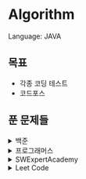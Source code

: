 # Algorithm


Language: JAVA

## 목표

* 각종 코딩 테스트
* 코드포스



## 푼 문제들

<details>
    <summary>백준</summary>

​    

* 1012 - [유기농 배추](src/main/java/Baekjoon/problem1012.java)
* 1018 - [체스판 다시 칠하기](src/main/java/Baekjoon/problem1018.java)
* 1019 - [책 페이지](src/main/java/Baekjoon/problem1019.java)
* 1026 - [보물](src/main/java/Baekjoon/problem1026.java)
* 1043 - [거짓말](src/main/java/Baekjoon/problem1043.java)
* 1062 - [가르침](src/main/java/Baekjoon/problem1062.java)
* 1110 - [더하기 사이클](src/main/java/Baekjoon/problem1110.java)
* 1153 - [네 개의 소수](src/main/java/Baekjoon/problem1153.java)
* 1197 - [최소 스패닝 트리](src/main/java/Baekjoon/problem1197.java)
* 1261 - [알고스팟](src/main/java/Baekjoon/problem1261.java)
* 1238 - [파티](src/main/java/Baekjoon/problem1238.java)
* 1242 - [소풍](src/main/java/Baekjoon/problem1242.java)
* 1260 - [DFS와 BFS](src/main/java/Baekjoon/problem1260.java)
* 1275 - [커피숍2](src/main/java/Baekjoon/problem1275.java)
* 1300 - [K번째 수](src/main/java/Baekjoon/problem1300.java)
* 1463 - [1로 만들기](src/main/java/Baekjoon/problem1463.java)
* 1484 - [다이어트](src/main/java/Baekjoon/problem1484.java)
* 1504 - [특정한 최단 거리](src/main/java/Baekjoon/problem1504.java)
* 1520 - [내리막 길](src/main/java/Baekjoon/problem1520.java)
* 1527 - [금민수의 개수](src/main/java/Baekjoon/problem1527.java)
* 1620 - [나는야 포켓몬 마스터 이다솜](src/main/java/Baekjoon/problem1620.java)
* 1644 - [소수의 연속합](src/main/java/Baekjoon/problem1644.java)
* 1647 - [도시 분할 계획](src/main/java/Baekjoon/problem1647.java)
* 1652 - [누울 자리를 찾아라](src/main/java/Baekjoon/problem1652.java)
* 1697 - [숨바꼭질](src/main/java/Baekjoon/problem1697.java)
* 1700 - [멀티탭 스케쥴링](src/main/java/Baekjoon/problem1700.java)
* 1707 - [이분 그래프](src/main/java/Baekjoon/problem1707.java)
* 1717 - [집합의 표현](src/main/java/Baekjoon/problem1717.java)
* 1717 - [히스토그램](src/main/java/Baekjoon/problem1725.java)
* 1747 - [소수&펠린드롬](src/main/java/Baekjoon/problem1747.java)
* 1753 - [최단 경로](src/main/java/Baekjoon/problem1753.java)
* 1759 - [암호 만들기](src/main/java/Baekjoon/problem1759.java)
* 1766 - [문제집](src/main/java/Baekjoon/problem1766.java)
* 1786 - [찾기](src/main/java/Baekjoon/problem1786.java)
* 1806 - [부분 합](src/main/java/Baekjoon/problem1806.java)
* 1915 - [가장 큰 정사각형](src/main/java/Baekjoon/problem1915.java)
* 1916 - [최소비용 구하기](src/main/java/Baekjoon/problem1916.java)
* 1922 - [네트워크 연결](src/main/java/Baekjoon/problem1922.java)
* 1941 - [소문난 칠 공주](src/main/java/Baekjoon/problem1941.java)
* 1946 - [신입사원](src/main/java/Baekjoon/problem1946.java)
* 1976 - [여행 가자](src/main/java/Baekjoon/problem1976.java)
* 1987 - [알파벳](src/main/java/Baekjoon/problem1987.java)
* 2003 - [수들의 합](src/main/java/Baekjoon/problem2003.java)
* 2042 - [구간 합 구하기](src/main/java/Baekjoon/problem2042.java)
* 2146 - [다리 만들기](src/main/java/Baekjoon/problem2146.java)
* 2178 - [미로 탐색](src/main/java/Baekjoon/problem2178.java)
* 2193 - [이친수](src/main/java/Baekjoon/problem2193.java)
* 2206 - [벽 부수고 이동하기](src/main/java/Baekjoon/problem2206.java)
* 2252 - [줄 세우기](src/main/java/Baekjoon/problem2252.java)
* 2309 - [일곱 난쟁이](src/main/java/Baekjoon/problem2309.java)
* 2357 - [최솟값과 최댓값](src/main/java/Baekjoon/problem2357.java)
* 2455 - [지능형 기차](src/main/java/Baekjoon/problem2455.java)
* 2458 - [키 순서](src/main/java/Baekjoon/problem2458.java)
* 2467 - [용액](src/main/java/Baekjoon/problem2467.java)
* 2468 - [안전 영역](src/main/java/Baekjoon/problem2468.java)
* 2470 - [두 용액](src/main/java/Baekjoon/problem2470.java)
* 2517 - [달리기](src/main/java/Baekjoon/problem2517.java)
* 2579 - [계단 오르기](src/main/java/Baekjoon/problem2579.java)
* 2583 - [영역 구하기](src/main/java/Baekjoon/problem2583.java)
* 2589 - [보물섬](src/main/java/Baekjoon/problem2589.java)
* 2606 - [바이러스](src/main/java/Baekjoon/problem2606.java)
* 2636 - [치즈](src/main/java/Baekjoon/problem2636.java)
* 2661 - [좋은 수열](src/main/java/Baekjoon/problem2661.java)
* 2667 - [단지번호붙이기](src/main/java/Baekjoon/problem2667.java)
* 2805 - [나무 자르기](src/main/java/Baekjoon/problem2805.java)
* 2842 - [집배원 한상덕](src/main/java/Baekjoon/problem2842.java)
* 2887 - [행성 터널](src/main/java/Baekjoon/problem2887.java)
* 3055 - [탈출](src/main/java/Baekjoon/problem3055.java)
* 3190 - [뱀](src/main/java/Baekjoon/problem3190.java)
* 3649 - [로봇 프로젝트](src/main/java/Baekjoon/problem3649.java)
* 4195 - [친구 네트워크](src/main/java/Baekjoon/problem4195.java)
* 4485 - [녹색 옷 입은 애가 젤다지?](src/main/java/Baekjoon/problem4485.java)
* 4963 - [섬의 개수](src/main/java/Baekjoon/problem4963.java)
* 4991 - [로봇 청소기](src/main/java/Baekjoon/problem4991.java)
* 5052 - [전화번호 목록](src/main/java/Baekjoon/problem5052.java)
* 5373 - [큐빙](src/main/java/Baekjoon/problem5373.java)
* 5719 - [거의 최단 경로](src/main/java/Baekjoon/problem5719.java)
* 6497 - [전력난](src/main/java/Baekjoon/problem6497.java)
* 6549 - [히스토그램에서 가장 큰 직사각형](src/main/java/Baekjoon/problem6549.java)
* 6558 - [골드바흐의 추측](src/main/java/Baekjoon/problem6558.java)
* 6987 - [올림픽](src/main/java/Baekjoon/problem6987.java)
* 7562 - [나이트의 이동](src/main/java/Baekjoon/problem7562.java)
* 7576 - [토마토](src/main/java/Baekjoon/problem7576.java)
* 7578 - [공장](src/main/java/Baekjoon/problem7578.java)
* 7662 - [이중 우선순위 큐](src/main/java/Baekjoon/problem7662.java)
* 9019 - [DSLR](src/main/java/Baekjoon/problem9019.java)
* 9095 - [1, 2, 3 더하기](src/main/java/Baekjoon/problem9095.java)
* 9205 - [맥주 마시면서 걸어가기](src/main/java/Baekjoon/problem9205.java)
* 9251 - [LCS](src/main/java/Baekjoon/problem9251.java)
* 10779 - [쇠 막대기](src/main/java/Baekjoon/problem10799.java)
* 10819 - [차이를 최대로](src/main/java/Baekjoon/problem10819.java)
* 10986 - [나머지 합](src/main/java/Baekjoon/problem10986.java)
* 10999 - [구간 합 구하기2](src/main/java/Baekjoon/problem10999.java)
* 11047 - [동전0](src/main/java/Baekjoon/problem11047.java)
* 11053 - [가장 긴 증가하는 부분 수열](src/main/java/Baekjoon/problem11053.java)
* 11053 - [가장 큰 증가 부분 수열](src/main/java/Baekjoon/problem11055.java)
* 11375 - [열혈강호](src/main/java/Baekjoon/problem11375.java)
* 11399 - [ATM](src/main/java/Baekjoon/problem11399.java)
* 11403 - [경로 찾기](src/main/java/Baekjoon/problem11403.java)
* 11404 - [플로이드](src/main/java/Baekjoon/problem11404.java)
* 11505 - [구간 곱 구하기](src/main/java/Baekjoon/problem11505.java)
* 11559 - [Puyo Puyo](src/main/java/Baekjoon/problem11559.java)
* 11726 - [2xn 타일링](src/main/java/Baekjoon/problem11726.java)
* 11727 - [2xn 타일링2](src/main/java/Baekjoon/problem11727.java)
* 11779 - [최소비용 구하기 2 ](src/main/java/Baekjoon/problem11779.java)
* 12100 - [2048(easy)](src/main/java/Baekjoon/problem12100.java)
* 12105 - [가장 긴 증가하는 부분 수열2](src/main/java/Baekjoon/problem12100.java)
* 12738 - [가장 긴 증가하는 부분 수열3](src/main/java/Baekjoon/problem12738.java)
* 13460 - [구슬 탈출](src/main/java/Baekjoon/problem13460.java)
* 14499 - [주사위 굴리기](src/main/java/Baekjoon/problem14499.java)
* 14500 - [테트로미노](src/main/java/Baekjoon/problem14500.java)
* 14501 - [퇴사](src/main/java/Baekjoon/problem14501.java)
* 14502 - [연구소](src/main/java/Baekjoon/problem14502.java)
* 14503 - [로봇 청소기](src/main/java/Baekjoon/problem14503.java)
* 14888 - [연산자 끼워넣기](src/main/java/Baekjoon/problem14888.java)
* 14889 - [스타트와 링크](src/main/java/Baekjoon/problem14889.java)
* 14890 - [경사로](src/main/java/Baekjoon/problem14890.java)
* 14891 - [톱니바퀴](src/main/java/Baekjoon/problem14891.java)
* 15649 - [N과 M(1)](src/main/java/Baekjoon/problem15649.java)
* 15650 - [N과 M(2)](src/main/java/Baekjoon/problem15650.java)
* 15651 - [N과 M(3)](src/main/java/Baekjoon/problem15651.java)
* 15652 - [N과 M(4)](src/main/java/Baekjoon/problem15652.java)
* 15654 - [N과 M(5)](src/main/java/Baekjoon/problem15654.java)
* 15655 - [N과 M(6)](src/main/java/Baekjoon/problem15655.java)
* 15683 - [감시](src/main/java/Baekjoon/problem15683.java)
* 15684 - [사다리 조작](src/main/java/Baekjoon/problem15684.java)
* 15685 - [드래곤 커브](src/main/java/Baekjoon/problem15685.java)
* 15686 - [치킨 배달](src/main/java/Baekjoon/problem15686.java)
* 16234 - [인구 이동](src/main/java/Baekjoon/problem16234.java)
* 16235 - [나무 재테크](src/main/java/Baekjoon/problem16235.java)
* 16236 - [아기 상어](src/main/java/Baekjoon/problem16236.java)
* 16637 - [괄호 추가하기](src/main/java/Baekjoon/problem16637.java)
* 17070 - [파이프 옮기기1](src/main/java/Baekjoon/problem17070.java)
* 17071 - [숨바꼭질 5](src/main/java/Baekjoon/problem17071.java)
* 17135 - [캐슬 디펜스](src/main/java/Baekjoon/problem17135.java)
* 17136 - [색종이 붙이기](src/main/java/Baekjoon/problem17136.java)
* 17140 - [이차원 배열과 연산](src/main/java/Baekjoon/problem17140.java)
* 17142 - [연구소3](src/main/java/Baekjoon/problem17142.java)  
* 17143 - [낚시왕](src/main/java/Baekjoon/problem17143.java) 
* 17144 - [미세먼지 안녕!](src/main/java/Baekjoon/problem17144.java)
* 17406 - [배열 돌리기 4](src/main/java/Baekjoon/problem17406.java)
* 17471 - [게리 맨더링](src/main/java/Baekjoon/problem17471.java)
* 17472 - [다리 만들기2](src/main/java/Baekjoon/problem17472.java)
* 17608 - [막대기](src/main/java/Baekjoon/problem17608.java)
* 17779 - [게리 맨더링 2](src/main/java/Baekjoon/problem17779.java)
* 17822 - [원판 돌리기](src/main/java/Baekjoon/problem17822.java)
* 17825 - [주사위 윷놀이](src/main/java/Baekjoon/problem17825.java)
* 17837 - [새로운 게임2](src/main/java/Baekjoon/problem17837.java)

</details>

<details>
    <summary> 프로그래머스</summary>

* 스택 & 큐
    * [프린터](src/main/java/Programmers/stackAndQueue/Printer.java)
    * [탑](src/main/java/Programmers/stackAndQueue/Top.java)
* [카펫](src/main/java/Programmers/Carpet.java)
* [순열 검사](src/main/java/Programmers/CheckPermutation.java)
* [자릿수 더하기](src/main/java/Programmers/DigitSum.java)
* [땅따먹기](src/main/java/Programmers/Landing.java)
* [네트워크](src/main/java/Programmers/Network.java)
* [타겟 넘버](src/main/java/Programmers/TargetNumber.java)
* [단어 변환](src/main/java/Programmers/WordConversion.java)
* [스킬 트리](src/main/java/Programmers/SkillTree.java)
* [프렌즈 4 블록](src/main/java/Programmers/Friends4Block.java)
* [가장 먼 노드](src/main/java/Programmers/FarthestNode.java)
* [길 찾기 게임](src/main/java/Programmers/FindRouteGame.java)
* [캐시](src/main/java/Programmers/Kakao_2018_Cache.java)
* [다트 게임](src/main/java/Programmers/Kakao_2018_DartGame.java)
* [뉴스 클러스터링](src/main/java/Programmers/Kakao_2018_NewsClustering.java)
* [비밀지도](src/main/java/Programmers/Kakao_2018_SecretMap.java)
* [크레인 인형 뽑기](src/main/java/Programmers/Kakao_2019_Crane.java)
* [튜플](src/main/java/Programmers/Kakao_2019_Tuple.java)
* [문자열 압축](src/main/java/Programmers/Kakao_2020_StringCompression.java)
* [키패드 누르기](src/main/java/Programmers/Kakao_2020_Keypad.java)
* [보석 쇼핑](src/main/java/Programmers/Kakao_2020_GemShopping.java)
* [수식 최대화](src/main/java/Programmers/Kakao_2020_MaximizeEquation.java)
</details>



<details>
    <summary> SWExpertAcademy</summary>

​    

* [S/W 문제해결 기본 1일차 - 최빈수 구하기](src/main/java/SWExpertAcademy/problem1204.java)
* [S/W 문제해결 기본 1일차 - View](src/main/java/SWExpertAcademy/problem1206.java)
* [S/W 문제해결 기본 1일차 - Flatten](src/main/java/SWExpertAcademy/problem1208.java)
* [S/W 문제해결 기본 2일차 - Sum](src/main/java/SWExpertAcademy/problem1209.java)
* [S/W 문제해결 기본 2일차 - Ladder1](src/main/java/SWExpertAcademy/problem1210.java)
* [S/W 문제해결 기본 2일차 - Ladder2](src/main/java/SWExpertAcademy/problem1211.java)
* [S/W 문제해결 기본 3일차 - String](src/main/java/SWExpertAcademy/problem1213.java)
* [S/W 문제해결 기본 3일차 - 회문1](src/main/java/SWExpertAcademy/problem1215.java)
* [S/W 문제해결 기본 3일차 - 회문2](src/main/java/SWExpertAcademy/problem1216.java)
* [S/W 문제해결 기본 4일차 - 거듭 제곱](src/main/java/SWExpertAcademy/problem1217.java)
* [S/W 문제해결 기본 4일차 - 괄호 짝짓기](src/main/java/SWExpertAcademy/problem1218.java)
* [S/W 문제해결 기본 4일차 - 길찾기](src/main/java/SWExpertAcademy/problem1219.java)
* [S/W 문제해결 기본 5일차 - Magnetic](src/main/java/SWExpertAcademy/problem1220.java)
* [S/W 문제해결 기본 5일차 - GNS](src/main/java/SWExpertAcademy/problem1221.java)
* [S/W 문제해결 기본 6일차 - 계산기1](src/main/java/SWExpertAcademy/problem1222.java)
* [S/W 문제해결 기본 6일차 - 계산기2](src/main/java/SWExpertAcademy/problem1223.java)
* [S/W 문제해결 기본 7일차 - 암호생성기](src/main/java/SWExpertAcademy/problem1225.java)
* [S/W 문제해결 기본 7일차 - 미로1](src/main/java/SWExpertAcademy/problem1226.java)
* [S/W 문제해결 기본 8일차 - 암호문1](src/main/java/SWExpertAcademy/problem1228.java)
* [S/W 문제해결 기본 8일차 - 암호문2](src/main/java/SWExpertAcademy/problem1229.java)
* [S/W 문제해결 기본 8일차 - 암호문3](src/main/java/SWExpertAcademy/problem1230.java)
* [S/W 문제해결 기본 9일차 - 중위순회](src/main/java/SWExpertAcademy/problem1231.java)
* [S/W 문제해결 기본 9일차 - 사칙연산 유효성 검사](src/main/java/SWExpertAcademy/problem1233.java)
* [S/W 문제해결 기본 10일차 - Contact](src/main/java/SWExpertAcademy/problem1238.java)
* [S/W 문제해결 응용 1일차 - 단순 2진 암호코드](src/main/java/SWExpertAcademy/problem1240.java)
* [S/W 문제해결 응용 2일차 - 최대 상금](src/main/java/SWExpertAcademy/problem1244.java)
* [S/W 문제해결 응용 3일차 - 최적 경로](src/main/java/SWExpertAcademy/problem1247.java)
* [S/W 문제해결 응용 4일차 - 보급로](src/main/java/SWExpertAcademy/problem1249.java)
* [S/W 문제해결 응용 4일차 - 하나로](src/main/java/SWExpertAcademy/problem1251.java)
* [수도 요금 경쟁](src/main/java/SWExpertAcademy/problem1284.java)
* [정사각형의 방](src/main/java/SWExpertAcademy/problem1861.java)
* [탈주범 검거](src/main/java/SWExpertAcademy/problem1953.java)
* [농작물 수확하기](src/main/java/SWExpertAcademy/problem2805.java)
* [최장 경로](src/main/java/SWExpertAcademy/problem2814.java)
* [부분수열의 합](src/main/java/SWExpertAcademy/problem2817.java)
* [격자판의 숫자 이어 붙이기](src/main/java/SWExpertAcademy/problem2819.java)
* [준환이의 양팔저울](src/main/java/SWExpertAcademy/problem3234.java)
* [가능한 시험 점수](src/main/java/SWExpertAcademy/problem3752.java)
* [재관이의 대량 할인](src/main/java/SWExpertAcademy/problem4050.java)
* [정식이의 은행업무](src/main/java/SWExpertAcademy/problem4366.java)
* [자기 방으로 돌아가기](src/main/java/SWExpertAcademy/problem4408.java)
* [햄버거 다이어트](src/main/java/SWExpertAcademy/problem5215.java)
* [조합](src/main/java/SWExpertAcademy/problem5607.java)
* [키 순서](src/main/java/SWExpertAcademy/problem5643.java)
* [모의 SW 역량테스트 보물상자 비밀번호](src/main/java/SWExpertAcademy/problem5658.java)
* [추억의 2048게임 ](src/main/java/SWExpertAcademy/problem6109.java)
* [성수의 프로그래밍 강좌 시청](src/main/java/SWExpertAcademy/problem6719.java)
* [현주가 좋아하는 제곱근 놀이](src/main/java/SWExpertAcademy/problem6782.java)
* [수지의 수지 맞는 여행](src/main/java/SWExpertAcademy/problem7699.java)
* [염라대왕의 이름 정렬](src/main/java/SWExpertAcademy/problem7701.java)
* [치즈 도둑](src/main/java/SWExpertAcademy/problem7733.java)
* [다항식 계산](src/main/java/SWExpertAcademy/problem9659.java)
* [Poker Game](src/main/java/SWExpertAcademy/problem9760.java)
  </details>

<details>
    <summary> Leet Code</summary>

​    

* [Best Time to Buy and Sell Stock 2](src/main/java/LeetCode/BestTimetoBuyandSellStock2.java)
* [Climbing Stairs](src/main/java/LeetCode/ClimbingStairs.java)
* [Contains Duplicate](src/main/java/LeetCode/ContainsDuplicate.java)
* [Remove Duplicates from Sorted Array](src/main/java/LeetCode/RemoveDuplicatesfromSortedArray.java)
* [Rotate Array](src/main/java/LeetCode/RotateArray.java)
  </details>